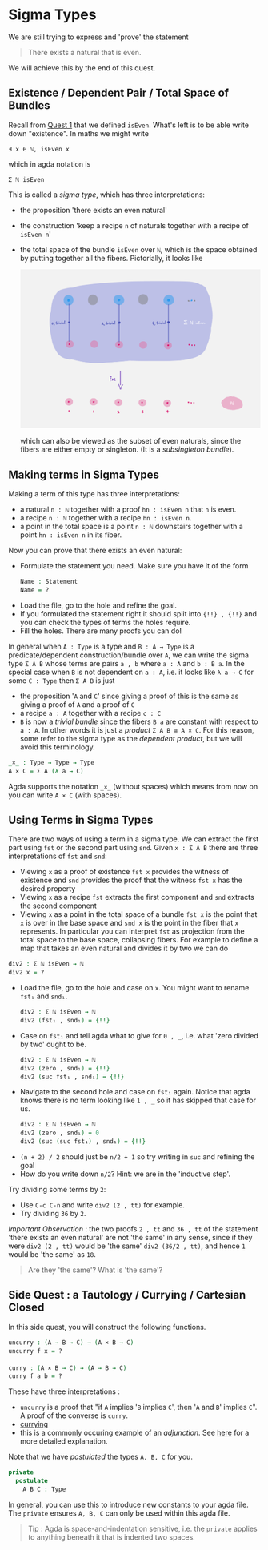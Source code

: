 # Sigma Types

We are still trying to express and 'prove' the statement

> There exists a natural that is even.

We will achieve this by the end of this quest.

## Existence / Dependent Pair / Total Space of Bundles

Recall from [Quest 1](
https://github.com/thehottgame/TheHoTTGame/blob/main/0Trinitarianism/Quest1.md
)
that we defined `isEven`.
What's left is to be able write down "existence".
In maths we might write 
```
∃ x ∈ ℕ, isEven x
```
which in agda notation is 
```
Σ ℕ isEven
```
This is called a _sigma type_, which has three interpretations:

- the proposition 'there exists an even natural'
- the construction 
  'keep a recipe `n` of naturals together with a recipe of `isEven n`'
- the total space of the bundle `isEven` over `ℕ`,
  which is the space obtained by putting together all the fibers.
  Pictorially, it looks like
  
  <img src="images/isEvenBundle.png" 
       alt="SigmaTypeOfIsEven" 
       width="500"/>
     
  which can also be viewed as the subset of even naturals,
  since the fibers are either empty or singleton. 
  (It is a _subsingleton bundle_).

## Making terms in Sigma Types
Making a term of this type has three interpretations:

- a natural `n : ℕ` together with a proof `hn : isEven n` that `n` is even.
- a recipe `n : ℕ` together with a recipe `hn : isEven n`.
- a point in the total space is a point `n : ℕ` downstairs
  together with a point `hn : isEven n` in its fiber.

Now you can prove that there exists an even natural:

- Formulate the statement you need. Make sure you have it of the form 
  ```agda
  Name : Statement
  Name = ?
  ```
- Load the file, go to the hole and refine the goal.
- If you formulated the statement right it should split into `{!!} , {!!}`
  and you can check the types of terms the holes require.
- Fill the holes. There are many proofs you can do!

In general when `A : Type` is a type and `B : A → Type` is a 
predicate/dependent construction/bundle over `A`, 
we can write the sigma type `Σ A B` whose terms are pairs `a , b` 
where `a : A` and `b : B a`. 
In the special case when `B` is not dependent on `a : A`,
i.e. it looks like `λ a → C` for some `C : Type` then 
`Σ A B` is just 
- the proposition '`A` and `C`' 
  since giving a proof of this is the same as giving a proof 
  of `A` and a proof of `C`
- a recipe `a : A` together with a recipe `c : C`
- `B` is now a _trivial bundle_ since the fibers `B a` are 
  constant with respect to `a : A`.
  In other words it is just a _product_ `Σ A B ≅ A × C`.
  For this reason, 
  some refer to the sigma type as the _dependent product_,
  but we will avoid this terminology.
```agda
_×_ : Type → Type → Type
A × C = Σ A (λ a → C)
```
Agda supports the notation `_×_` (without spaces)
which means from now on you can write `A × C` (with spaces).

## Using Terms in Sigma Types

There are two ways of using a term in a sigma type.
We can extract the first part using `fst` or the second part using `snd`.
Given `x : Σ A B` there are three interpretations of `fst` and `snd`:
- Viewing `x` as a proof of existence
  `fst x` provides the witness of existence and `snd` provides the proof 
  that the witness `fst x` has the desired property
- Viewing `x` as a recipe `fst` extracts the first component and 
  `snd` extracts the second component 
- Viewing `x` as a point in the total space of a bundle 
  `fst x` is the point that `x` is over in the base space and `snd x`
  is the point in the fiber that `x` represents.
  In particular you can interpret `fst` as projection from the total space
  to the base space, collapsing fibers.
For example to define a map that takes an even natural and divides it by two 
we can do 
```agda
div2 : Σ ℕ isEven → ℕ
div2 x = ? 
```
- Load the file, go to the hole and case on `x`.
  You might want to rename `fst₁` and `snd₁`. 
  ```agda
  div2 : Σ ℕ isEven → ℕ
  div2 (fst₁ , snd₁) = {!!}
  ```
- Case on `fst₁` and tell agda what to give for `0 , _`,
  i.e. what 'zero divided by two' ought to be.
  ```agda
  div2 : Σ ℕ isEven → ℕ
  div2 (zero , snd₁) = {!!}
  div2 (suc fst₁ , snd₁) = {!!}
  ```
- Navigate to the second hole and case on `fst₁` again.
  Notice that agda knows there is no term looking like `1 , _`
  so it has skipped that case for us.
  ```agda
  div2 : Σ ℕ isEven → ℕ
  div2 (zero , snd₁) = 0
  div2 (suc (suc fst₁) , snd₁) = {!!}
  ```
- `(n + 2) / 2` should just be `n/2 + 1` 
  so try writing in `suc` and refining the goal
- How do you write down `n/2`? Hint: we are in the 'inductive step'.

Try dividing some terms by `2`:
- Use `C-c C-n` and write `div2 (2 , tt)` for example.
- Try dividing `36` by `2`.

*Important Observation* : 
the two proofs `2 , tt` and `36 , tt` of the statement 
'there exists an even natural' are not 'the same' in any sense,
since if they were `div2 (2 , tt)` would be 'the same' `div2 (36/2 , tt)`,
and hence `1` would be 'the same' as `18`. 

> Are they 'the same'? What is 'the same'? 

## Side Quest : a Tautology / Currying / Cartesian Closed

In this side quest, 
you will construct the following functions.

```agda
uncurry : (A → B → C) → (A × B → C)
uncurry f x = ?

curry : (A × B → C) → (A → B → C)
curry f a b = ?
```
These have three interpretations : 

- `uncurry` is a proof that
  "if `A` implies '`B` implies `C`',
  then '`A` and `B`' implies `C`".
  A proof of the converse is `curry`.
- [currying](
https://en.wikipedia.org/wiki/Currying#:~:text=In%20mathematics%20and%20computer%20science,each%20takes%20a%20single%20argument.)
- this is a commonly occuring example of an _adjunction_.
  See
  [here](https://kl-i.github.io/posts/2021-07-12/#product-and-maps)
  for a more detailed explanation.

Note that we have _postulated_ the types `A, B, C` for you.
```agda
private
  postulate
    A B C : Type
```
In general, you can use this to
introduce new constants to your agda file.
The `private` ensures `A, B, C` can only be used
within this agda file.

> Tip : Agda is space-and-indentation sensitive,
> i.e. the `private` applies to anything beneath it
> that is indented two spaces.
